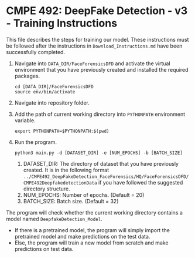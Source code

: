 # CMPE 492: DeepFake Detection - v3 - Training Instructions

This file describes the steps for training our model. These instructions must be followed after the instructions in `Download_Instructions.md` have been successfully completed.

1. Navigate into `DATA_DIR/FaceForensicsDFD` and activate the virtual environment that you have previously created and installed the required packages.

   ```
   cd [DATA_DIR]/FaceForensicsDFD
   source env/bin/activate
   ```

   

2. Navigate into repository folder.

3. Add the path of current working directory into `PYTHONPATH` environment variable.

   ```
   export PYTHONPATH=$PYTHONPATH:$(pwd)
   ```

   

4. Run the program.

   ```
   python3 main.py -d [DATASET_DIR] -e [NUM_EPOCHS] -b [BATCH_SIZE]
   ```

   

   1. DATASET_DIR: The directory of dataset that you have previously created. It is in the following format `../CMPE492_DeepFakeDetection_FaceForensics/HQ/FaceForensicsDFD/CMPE492DeepfakedetectionData` if you have followed the suggested directory structure.
   2. NUM_EPOCHS: Number of epochs. (Default = 20)
   3. BATCH_SIZE: Batch size. (Default = 32)

The program will check whether the current working directory contains a model named `DeepfakeDetection_Model`.

* If there is a pretrained model, the program will simply import the pretrained model and make predictions on the test data.
* Else, the program will train a new model from scratch and make predictions on test data.